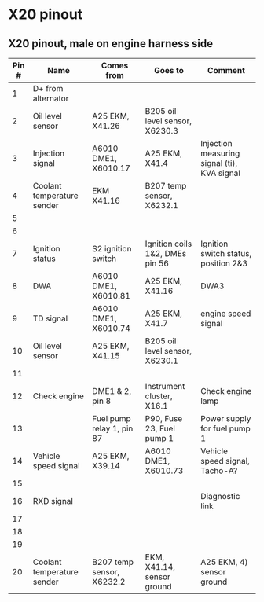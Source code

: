 # X20 pinout

## X20 pinout, male on engine harness side

|Pin #|Name|Comes from|Goes to|Comment|
|-----|----|----------|-------|-------|
|1|D+ from alternator||||
|2|Oil level sensor|A25 EKM, X41.26|B205 oil level sensor, X6230.3||
|3|Injection signal|A6010 DME1, X6010.17|A25 EKM, X41.4|Injection measuring signal (ti), KVA signal|
|4|Coolant temperature sender|EKM X41.16|B207 temp sensor, X6232.1||
|5|||||
|6|||||
|7|Ignition status|S2 ignition switch|Ignition coils 1&2, DMEs pin 56|Ignition switch status, position 2&3|
|8|DWA|A6010 DME1, X6010.81|A25 EKM, X41.16|DWA3|
|9|TD signal|A6010 DME1, X6010.74|A25 EKM, X41.7|engine speed signal|
|10|Oil level sensor|A25 EKM, X41.15|B205 oil level sensor, X6230.1||
|11|||||
|12|Check engine|DME1 & 2, pin 8|Instrument cluster, X16.1|Check engine lamp|
|13||Fuel pump relay 1, pin 87|P90, Fuse 23, Fuel pump 1|Power supply for fuel pump 1|
|14|Vehicle speed signal|A25 EKM, X39.14|A6010 DME1, X6010.73|Vehicle speed signal, Tacho-A?|
|15|||||
|16|RXD signal|||Diagnostic link|
|17|||||
|18|||||
|19|||||
|20|Coolant temperature sender|B207 temp sensor, X6232.2|EKM, X41.14, sensor ground|A25 EKM, 4) sensor ground|
